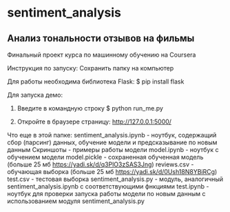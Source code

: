 # sentiment_analysis
## Анализ тональности отзывов на фильмы

Финальный проект курса по машинному обучению на Coursera

Инструкция по запуску:
Сохранить папку на компьютер

Для работы необходима библиотека Flask:
$ pip install flask

Для запуска демо:
1. Введите в командную строку
$ python run_me.py

2. Откройте в браузере страницу:
http://127.0.0.1:5000/

Что еще в этой папке:
sentiment_analysis.ipynb - ноутбук, содержащий сбор (парсинг) данных, обучение модели и предсказывание по новым данным
Скриншоты - примеры работы модели
model.ipynb - ноутбук с обучением модели
model.pickle - сохраненная обученная модель (больше 25 мб https://yadi.sk/d/q3PlO3zSAS3Jng)
reviews.csv - обучающая выборка (больше 25 мб https://yadi.sk/d/0Ush18N8YBiRCg)
test.csv - тестовая выборка
sentiment_analysis.py - модуль, аналогичный sentiment_analysis.ipynb с соответствующими фнкциями
test.ipynb - ноутбук для проверки запуска работы модели по новым данным с использованием модуля sentiment_analysis.py
